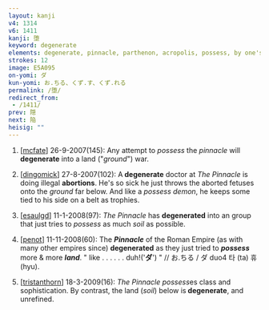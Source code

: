 ```yaml
---
layout: kanji
v4: 1314
v6: 1411
kanji: 堕
keyword: degenerate
elements: degenerate, pinnacle, parthenon, acropolis, possess, by one's side, by one’s side, moon, month, flesh, part of the body, ground, soil, dirt, ground
strokes: 12
image: E5A095
on-yomi: ダ
kun-yomi: お.ちる、くず.す、くず.れる
permalink: /堕/
redirect_from:
 - /1411/
prev: 隠
next: 陥
heisig: ""
---
```


1) [<a href="http://kanji.koohii.com/profile/mcfate">mcfate</a>] 26-9-2007(145): Any attempt to <em>possess</em> the <em>pinnacle</em> will<strong> degenerate</strong> into a land (&quot;<em>ground</em>&quot;) war.

2) [<a href="http://kanji.koohii.com/profile/dingomick">dingomick</a>] 27-8-2007(102): A<strong> degenerate</strong> doctor at <em>The Pinnacle</em> is doing illegal <strong>abortions</strong>. He&#039;s so sick he just throws the aborted fetuses onto the <em>ground</em> far below. And like a <em>possess demon</em>, he keeps some tied to his side on a belt as trophies.

3) [<a href="http://kanji.koohii.com/profile/esaulgd">esaulgd</a>] 11-1-2008(97): <em>The Pinnacle</em> has <strong>degenerated</strong> into an group that just tries to <em>possess</em> as much <em>soil</em> as possible.

4) [<a href="http://kanji.koohii.com/profile/penot">penot</a>] 11-11-2008(60): The <em><strong>Pinnacle</strong></em> of the Roman Empire (as with many other empires since) <strong>degenerated</strong> as they just tried to <em><strong>possess</strong></em> more &amp; more <em><strong>land</strong></em>. &quot; like . . . . . . duh!(&#039;<strong>ダ</strong>&#039;) &quot; // お.ちる / ダ duo4 타 (ta) 휴 (hyu).

5) [<a href="http://kanji.koohii.com/profile/tristanthorn">tristanthorn</a>] 18-3-2009(16): <em>The Pinnacle</em> <em>possess</em>es class and sophistication. By contrast, the land (<em>soil</em>) below is<strong> degenerate</strong>, and unrefined.

